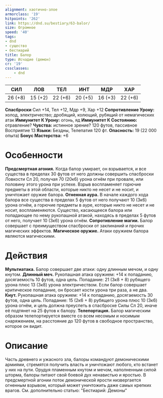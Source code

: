 ```yaml
---
alignment: хаотично-злое
armorclass: '19'
hitpoints: '262'
link: https://dnd.su/bestiary/63-balor/
size: Огромное
speed: '40'
tags:
- dnd
- существо
- бестиарий
title: Балор
type: Исчадие (демон)
cr: '19'
cssclasses:
    - dnd
---
```



| СИЛ | ЛОВ | ТЕЛ | ИНТ | МДР | ХАР |
|---|---|---|---|---|---|
| 26 (+8) | 15 (+2) | 22 (+6) | 20 (+5) | 16 (+3) | 22 (+6) |
**Спасброски** Сил +14, Тел +12, Мдр +9, Хар +12
**Сопротивление Урону:** холод, электричество; дробящий, колющий, рубящий от немагических атак
**Иммунитет К Урону:** огонь, яд
**Иммунитет К Состоянию:** отравление?
**Чувства:** истинное зрение? 120 футов, пассивное Восприятие 13
**Языки:** Бездны, Телепатия 120 фт.
**Опасность:** 19 (22 000 опыта)
**Бонус Мастерства:** +6


# Особенности
**Предсмертная агония.** Когда балор умирает, он взрывается, и все существа в пределах 30 футов от него должны совершить спасброски Ловкости Сл 20, получая 70 (20к6) урона огнём при провале, или половину этого урона при успехе. Взрыв воспламеняет горючие предметы в этой области, которые никто не несет и не носит, и уничтожает оружие балора.
**Огненная аура.** В начале каждого хода балора все существа в пределах 5 футов от него получают 10 (3к6) урона огнём, а горючие предметы в ауре, которые никто не несет и не носит, воспламеняются. Существо, касающееся балора или попадающее по нему рукопашной атакой, находясь в пределах 5 футов от него, получает 10 (3к6) урона огнём.
**Сопротивление магии.** Балор совершает с преимуществом спасброски от заклинаний и прочих магических эффектов.
**Магическое оружие.** Атаки оружием балора являются магическими.


# Действия
**Мультиатака.** Балор совершает две атаки: одну длинным мечом, и одну кнутом.
**Длинный меч.** Рукопашная атака оружием: +14 к попаданию, досягаемость 10 футов, одна цель. Попадание: 21 (3к8 + 8) рубящего урона плюс 13 (3к8) урона электричеством. Если балор совершает критическое попадание, он бросает кости урона три раза, а не два.
**Кнут.** Рукопашная атака оружием: +14 к попаданию, досягаемость 30 футов, одна цель. Попадание: 15 (2к6 + 8) рубящего урона плюс 10 (3к6) урона огнём, и цель должна преуспеть в спасброске Силы Сл 20, иначе её подтянет на 25 футов к балору.
**Телепортация.** Балор магическим образом телепортируется вместе со всем несомым и носимым снаряжением, на расстояние до 120 футов в свободное пространство, которое он видит.


# Описание
Часть древнего и ужасного зла, балоры командуют демоническими армиями, стремятся получить власть и уничтожают любого, кто встанет у них на пути. Орудуя пламенным кнутом и мечом, наполненным силой шторма, балоры питают свой боевой дух ненавистью и яростью. В предсмертной агонии поток демонической ярости низвергается огненным взрывом, который может уничтожить даже самых крепких врагов. См. дополнительно статью: "Бестиарий: Демоны"